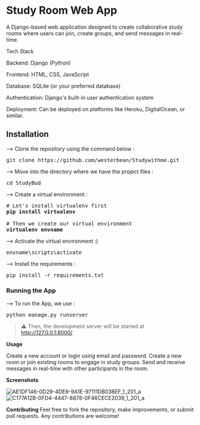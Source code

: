 # **Study Room Web App**

A Django-based web application designed to create collaborative study rooms where users can join, create groups, and send messages in real-time.

Tech Stack

Backend: Django (Python)

Frontend: HTML, CSS, JavaScript

Database: SQLite (or your preferred database)

Authentication: Django's built-in user authentication system

Deployment: Can be deployed on platforms like Heroku, DigitalOcean, or similar.


## Installation

--> Clone the repository using the command below :

<pre>git clone https://github.com/westerbean/Studywithme.git</pre>

--> Move into the directory where we have the project files :

<pre>cd StudyBud</pre>

--> Create a virtual environment :

<pre># Let's install virtualenv first
<b>pip install virtualenv</b>

# Then we create our virtual environment
<b>virtualenv envname </b> </pre>

--> Activate the virtual environment :)

<pre>envname\scripts\activate </pre>

--> Install the requirements :

<pre>pip install -r requirements.txt</pre>

### Running the App
 
--> To run the App, we use :

<pre>python manage.py runserver</pre>

> ⚠ Then, the development server will be started at http://127.0.0.1:8000/

**Usage**

Create a new account or login using email and password.
Create a new room or join existing rooms to engage in study groups.
Send and receive messages in real-time with other participants in the room.

**Screenshots**

![AE1DF146-0D29-4DE8-9A1E-97111DB038EF_1_201_a](https://github.com/user-attachments/assets/74e5b01a-ae3a-4114-a8d5-ad1e9c2bf7d1)
![C177A12B-0FD4-4447-8878-0F46CECE2039_1_201_a](https://github.com/user-attachments/assets/f55e310a-67ef-4664-a639-1cc5c2c10578)


**Contributing**
Feel free to fork the repository, make improvements, or submit pull requests. Any contributions are welcome!

